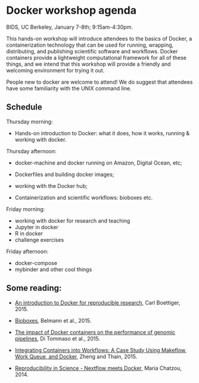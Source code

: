 # Docker workshop agenda

BIDS, UC Berkeley, January 7-8th; 9:15am-4:30pm.

This hands-on workshop will introduce attendees to the basics of
Docker, a containerization technology that can be used for running,
wrapping, distributing, and publishing scientific software and
workflows.  Docker containers provide a lightweight computational
framework for all of these things, and we intend that this workshop
will provide a friendly and welcoming environment for trying it out.

People new to docker are welcome to attend! We do suggest that
attendees have some familiarity with the UNIX command line.

## Schedule

Thursday morning:

* Hands-on introduction to Docker: what it does, how it works, running & working with docker.

Thursday afternoon:

* docker-machine and docker running on Amazon, Digital Ocean, etc;
* Dockerfiles and building docker images;
* working with the Docker hub;

* Containerization and scientific workflows: bioboxes etc.

Friday morning:

* working with docker for research and teaching
* Jupyter in docker
* R in docker
* challenge exercises

Friday afternoon:

* docker-compose
* mybinder and other cool things

## Some reading:

* [An introduction to Docker for reproducible research](http://dl.acm.org/citation.cfm?doid=2723872.2723882), Carl Boettiger, 2015.

* [Bioboxes](http://www.gigasciencejournal.com/content/4/1/47>), Belmann et al., 2015.

* [The impact of Docker containers on the performance of genomic pipelines](https://peerj.com/preprints/1171/), Di Tommaso et al., 2015.

* [Integrating Containers into Workflows: A Case Study Using Makeflow, Work Queue, and Docker](http://ccl.cse.nd.edu/research/papers/wq-docker-vtdc15.pdf), Zheng and Thain, 2015.

* [Reproducibility in Science - Nextflow meets Docker](http://www.nextflow.io/blog/2014/nextflow-meets-docker.html), Maria Chatzou, 2014.
